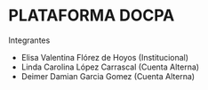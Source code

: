 # PLATAFORMA DOCPA 
Integrantes

- Elisa Valentina Flórez de Hoyos (Institucional)
- Linda Carolina López Carrascal (Cuenta Alterna)
- Deimer Damian Garcia Gomez (Cuenta Alterna)
